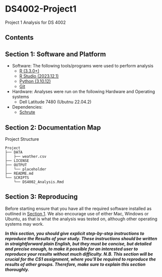 # DS4002-Project1
Project 1 Analysis for DS 4002

## Contents


## Section 1: Software and Platform 
- Software: The following tools/programs were used to perform analysis
    - [R (3.3.0+)](https://cran.rstudio.com/)
    - [R Studio (2023.12.1)](https://posit.co/download/rstudio-desktop/)
    - [Python (3.10.12)](https://www.python.org/downloads/)
    - [Git](https://git-scm.com/)
- Hardware: Analyses were run on the following Hardware and Operating systems
    - Dell Latitude 7480 (Ubutnu 22.04.2)
- Dependencies: 
    - [Schrute](https://github.com/bradlindblad/schrute 
) 


## Section 2: Documentation Map
Project Structure
```
Project
├── DATA
│   ├── weather.csv 
├── LICENSE
├── OUTPUT
│   └── placeholder
├── README.md
└── SCRIPTS
    └── DS4002_Analysis.Rmd
```

## Section 3: Reproducing

Before starting ensure that you have all the required software installed as outlined in [Section 1](#section-1:-software-and-platform). We also
encourage use of either Mac, Windows or Ubuntu, as that is what the analysis was tested on, although other operating systems may work. 


***In this section, you should give explicit step-by-step instructions to reproduce the Results of your study. These instructions should be written in straightforward plain English, but they must be concise, but detailed and precise enough, to make it possible for an interested user to reproduce your results without much difficulty. N.B. This section will be crucial for the CS1 assignment, where you'll be required to reproduce the results of other groups. Therefore, make sure to explain this section thoroughly.*** 

